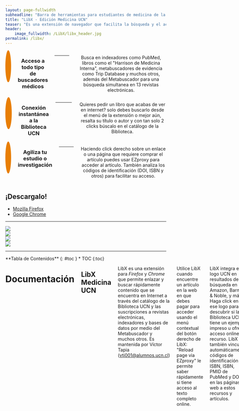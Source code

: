 ```yaml
---
layout: page-fullwidth
subheadline: "Barra de herramientas para estudiantes de medicina de la Universidad Católica del Norte"
title: "LibX - Edición Medicina UCN"
teaser: "Es una extensión de navegador que facilita la búsqueda y el acceso a indexadores y motores de búsqueda de revistas, artículos de investigación e incluso sitio como UpToDate, PubMed, Harrison Online y muchos más"
header:
    image_fullwidth: /LibX/libx_header.jpg
permalink: /libx/
---
```


<div class="row features">
      <div class="medium-4 columns">
        <div class="round-icon">
          <span class="icon-globe"></span>
        </div>
        <h3>Acceso a todo tipo de buscadores médicos</h3>
        <hr>
        <p class="text-justify">Busca en indexadores como PubMed, libros como el "Harrison de Medicina Interna", metabuscadores de evidencia como Trip Database y muchos otros, además del Metabuscador para una búsqueda simultanea en 13 revistas electrónicas.</p>
      </div>
      <div class="medium-4 columns">
        <div class="round-icon">
          <span class="icon-cloud"></span>
        </div>
        <h3>Conexión instantánea a la Biblioteca UCN</h3>
        <hr>
        <p class="text-justify">Quieres pedir un libro que acabas de ver en internet? solo debes buscarlo desde el menú de la extensión o mejor aún, resalta su título o autor y con tan solo 2 clicks búscalo en el catálogo de la Biblioteca.</p>
      </div>
      <div class="medium-4 columns">
        <div class="round-icon">
          <span class="icon-rocket"></span>
        </div>
        <h3>Agiliza tu estudio o investigación</h3>
        <hr>
        <p class="text-justify">Haciendo click derecho sobre un enlace o una página que requiere comprar el artículo puedes usar EZproxy para acceder al artículo. También analiza los códigos de identificación (DOI, ISBN y otros) para facilitar su acceso.</p>
      </div>     
    </div>

<h2 class="text-center">¡Descargalo!</h2>
<ul class="button-group even-2">
  <li><a href="http://libx.org/releases/ff/libx2-latest.xpi?edition=C2D48715" class="button large warning">Mozilla Firefox</a></li>
  <li><a href="http://libx.org/releases/gc/install.php?edition=C2D48715" class="button large info">Google Chrome</a></li>
</ul>

---------

<div class="row">
  <div class="large-6 columns">
      <img src="{{ site.urlimg }}LibX/1.gif">
  </div>
  <div class="large-6 columns">
      <img src="{{ site.urlimg }}LibX/2.gif">
  </div>
  <div class="large-6 columns">
      <img src="{{ site.urlimg }}LibX/3.gif">
  </div>
  <div class="large-6 columns">
      <img src="{{ site.urlimg }}LibX/4.gif">
  </div>
</div>

---------

<div class="row">
<div class="medium-4 medium-push-8 columns" markdown="1">
<div class="panel radius" markdown="1">
**Tabla de Contenidos**
{: #toc }
*  TOC
{:toc}
</div>
</div><!-- /.medium-4.columns -->


<div class="medium-8 medium-pull-4 columns" markdown="1">

# Documentación #

## LibX Medicina UCN ##
LibX es una extensión para *Firefox* y *Chrome* que permite enlazar y buscar rápidamente contenido que se encuentra en Internet a través del catálogo de la Biblioteca UCN y las suscripciones a revistas electrónicas, indexadores y bases de datos por medio del Metabuscador y muchos otros. Es mantenida por Víctor Tapia (vtj001@alumnos.ucn.cl)

Utilice LibX cuando encuentre un artículo en la web en que debes pagar para acceder usando el menú contextual del botón derecho de LibX: "Reload page via EZproxy" le permite saber rápidamente si tiene acceso al texto completo online.

LibX integra el logo UCN en resultados de búsqueda en Amazon, Barnes & Noble, y más. Haga click en ese logo para descubrir si la Biblioteca UCN tiene un ejemplar impreso u ofrece acceso online al recurso. LibX también vincula automáticamente códigos de identificación ISBN, ISBN, PMID de PubMed y DOI en las páginas web a estos recursos y artículos.

## ¿Cómo usar LibX? ##
Puedes realizar búsquedas en LibX de dos maneras:

1. Mediante la ventana emergente de la extensión (al hacer click en el icono UCN), que cuenta con varias opciones de búsqueda como el catálogo de la Biblioteca UCN, Metabuscador, AccessMedicine, PubMed, Web of Science... además de links a contenidos y recursos de la Biblioteca.
2. Con el menú contextual, simplemente seleccione el texto y presione el botón derecho del ratón para realizar una búsqueda en la lista de suscripciones de nuestra universidad.
*También puedes buscar en Google Académico seleccionando el título de un artículo y arrastrando el texto al icono de la extensión*

Puedes accedes con ayuda de EZproxy en ambas opciones, tu decides como usar esta herramienta.

Para activar EZproxy puedes hacer click en el icono UCN y en la pestaña "Proxies" aparecerá la opción "Reload page with this proxy". Otra opción es con el menú contextual (click-derecho) en cualquier parte de la página, escogiendo la opción "Reload page vía EZproxy."

Para acceder a un artículo también puedes dar click derecho en el enlace y escoger la opción "LibX for Google Chrome (TM)" y luego "Follow link via EZproxy." (en Chrome) o simplemente "Follow link via EZproxy." (en Firefox)

### ¿No te quedó claro? ###
Aquí tienes algunos  [gif animados](http://imgur.com/a/ZS0GU) que te ayudaran a usar esta herramienta.


## Opciones de búsqueda ##

#### Catálogo de Biblioteca Coquimbo
Permite buscar libros, artículos, revistas, etc. en la Biblioteca UCN de Coquimbo (términos de búsqueda: palabra clave, título, autor, materia, ISBN/ISSN y n° de pedido).

#### Metabuscador ####
Realiza una búsqueda simultánea en 13 revistas del área de la salud:

1. MEDLINE (Ovid)
2. ScienceDirect (Elsevier)
3. Nature.com
4. Journals@Ovid Full Text (Ovid)
5. MEDLINE In-Process (Ovid)
6. Annual Reviews
7. Oxford Journals
8. Electronic Collections (OCLC)
9. Wiley InterScience - Journals
10. WOS - Science Citation Index Expanded
11. WOS - Social Sciences Citation Index
12. WOS - Arts & Humanities Citation Index
13. HVC Medicina - Revistas Impresas

#### AccessMedicine ####
Accede a [más de 85 libros](http://accessmedicine.mhmedical.com/readings.aspx) en inglés de la editorial McGraw-Hill, incluyendo obras como *Harrison’s Principles of Internal Medicine* y *CURRENT Medical Diagnosis & Treatment*

#### Harrison Medicina ####
El sitio Web de Harrison Medicina se actualiza semanalmente y ofrece el texto completo, todas las ilustraciones y las características ampliadas en referencia a la 18ª edición de Harrison Principios de Medicina Interna. La base de datos permite una búsqueda completa y recoge los contenidos nuevos y revisados de los editores y coautores de Harrison Medicina.

#### UpToDate ####
UpToDate® es un recurso de apoyo para la toma de decisiones clínicas basado en evidencia y está creado por profesionales en el que confían los médicos para tomar decisiones en el centro de atención al paciente.

#### Trip Database ####
Trip es un motor de búsqueda clínico diseñado para permitir a los usuarios encontrar y utilizar rápida y fácilmente evidencia de investigaciones de alta calidad para apoyar su práctica y / o atención de salud.

#### PubMed ####
PubMed comprende más de 25 millones de referencias de literatura biomédica de MEDLINE, revistas de ciencias biológicas, y libros online. Las citaciones y los resúmenes incluyen los campos de la biomedicina y la salud, abarcando porciones de ciencias biológicas, ciencias conductuales, ciencias químicas, y Bioingeniería.

#### Web of Science ####
Web of Science contiene bases de datos de información bibliográfica y recursos de análisis de la información que permiten evaluar y analizar el rendimiento de la investigación. Su finalidad no es proporcionar el texto completo de los documentos que alberga sino proporcionar herramientas de análisis que permitan valorar su calidad científica. Permite acceder a diferentes bases de datos a través de una única interfaz de consulta pudiéndose acceder a una sola base de datos o a varias de forma simultánea. 

#### ScienceDirect ####
Es una base de datos multidisciplinaria líder que alberga casi una cuarta parte del contenido mundial de revistas y libros en texto completo, con más de 2.500 revistas y cerca de 20.000 libros, incluyendo artículos en prensa y contenido de acceso abierto de las revistas de Elsevier.

## Preferencias ##
Puedes personalizar las opciones de LibX, activar o desactivar sus funciones, y especificar sus preferencias de visualización haciendo click en el icono de la UCN para activar la barra de herramientas desplegable, a continuación seleccione la opción "Preferencias" en el menú lateral (se abrirá una nueva pestaña en su navegador).

### Menú Contextual ###
Visita la pestaña de "Context Menu" en las preferencias para añadir más opciones a tu menú contextual botón derecho del ratón (además de las opciones por defecto para volver a cargar o seguir un enlace a través de EZproxy). Marque las casillas para incluir la capacidad de buscar palabras clave, títulos y autores en las suscripciones o el Catálogo de la Biblioteca UCN, todo con sólo utilizar el menú contextual.

## Quién creó esta extensión ##
Fue creada por las Biblioteca y el Departamento de Ciencias de la Computación de Virginia Tech.
Esta edición, dirigida a los estudiantes de Medicina de la UCN es mantenida por Víctor Tapia Jiménez (vtj001@alumnos.ucn.cl).

----------

## Privacidad ##

De acuerdo con la Política de Privacidad de LibX, al usar los buscadores de la extensión se enviará la URL de las páginas que estás visitando actualmente al servidor del catálogo de la Biblioteca UCN y al servidor EZproxy UCN.

El Proyecto LibX y sus desarrolladores utilizan Google Analytics para aprender cómo LibX está siendo utilizado en las distintas bibliotecas académicas que proporcionan a sus usuarios con una edición. 
El tipo de datos recolectados incluye cosas como el número de veces que se realiza una búsqueda en el catálogo de la biblioteca mediante la barra de herramientas (de acuerdo con la Política de privacidad de LibX, únicamente se registra el evento, no los términos de búsqueda).

Para desactivar el seguimiento del uso de Google Analytics, debes ir a la pestaña Browser en Preferences y desmarca las siguientes opciones:


* Enviar datos del uso de la extensión (por ejemplo, edición instalada, catálogos utilizados en las búsquedas) [Nota: LibX utiliza Google Analytics].
* Enviar dato de uso de las LibApp (por ejemplo, LibApps utilizados frecuentemente) [Nota: LibX utiliza Google Analytics]


</div><!-- /.medium-8.columns -->
</div><!-- /.row -->

<style>
.features {
  text-align: center; }
  .features hr {
    width: 50%;
    margin: 1rem auto; }
  .features .round-icon {
    background-color: #E87E04;
    border-radius: 50%;
    display: table;
    height: 100px;
    margin: 0px auto 1rem;
    width: 100px;
    font-size: 3rem; }
    .features .round-icon span {
      color: #fff;
      display: table-cell;
      text-align: center;
      vertical-align: middle; }
  @media only screen and (max-width: 40em) {
    .features .columns {
      margin-bottom: 5rem; } }
</style>
